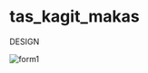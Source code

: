 # tas_kagit_makas
DESIGN

![form1](https://user-images.githubusercontent.com/108897416/195901183-258b58ab-f513-431f-96a9-35b49d62cd74.png)
